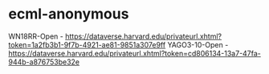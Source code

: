 # ecml-anonymous

WN18RR-Open - https://dataverse.harvard.edu/privateurl.xhtml?token=1a2fb3b1-9f7b-4921-ae81-9851a307e9ff
YAGO3-10-Open - https://dataverse.harvard.edu/privateurl.xhtml?token=cd806134-13a7-47fa-944b-a876753be32e
